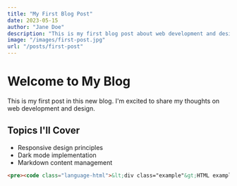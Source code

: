 ```yaml
---
title: "My First Blog Post"
date: 2023-05-15
author: "Jane Doe"
description: "This is my first blog post about web development and design."
image: "/images/first-post.jpg"
url: "/posts/first-post"
---
```


# Welcome to My Blog

This is my first post in this new blog. I'm excited to share my thoughts on web development and design.

## Topics I'll Cover

- Responsive design principles
- Dark mode implementation
- Markdown content management

```html
<pre><code class="language-html">&lt;div class="example"&gt;HTML example&lt;/div&gt;</code></pre>
